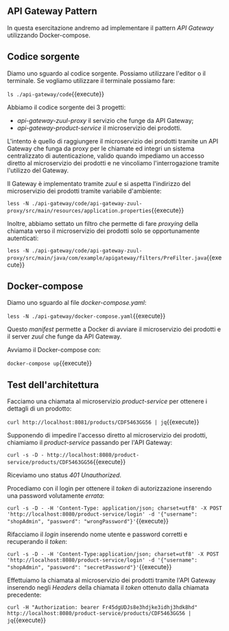 ## API Gateway Pattern ##

In questa esercitazione andremo ad implementare il pattern *API Gateway* utilizzando Docker-compose.

## Codice sorgente

Diamo uno sguardo al codice sorgente. Possiamo utilizzare l'editor o il terminale.
Se vogliamo utilizzare il terminale possiamo fare:

`ls ./api-gateway/code`{{execute}}

Abbiamo il codice sorgente dei 3 progetti:
- *api-gateway-zuul-proxy* il servizio che funge da API Gateway;
- *api-gateway-product-service* il microservizio dei prodotti.

L'intento è quello di raggiungere il microservizio dei prodotti tramite un API Gateway che funga da proxy per le chiamate ed integri un sistema centralizzato di autenticazione, valido quando impediamo un accesso diretto al microservizio dei prodotti e ne vincoliamo l'interrogazione tramite l'utilizzo del Gateway.

Il Gateway è implementato tramite *zuul* e si aspetta l'indirizzo del microservizio dei prodotti tramite variabile d'ambiente:

`less -N ./api-gateway/code/api-gateway-zuul-proxy/src/main/resources/application.properties`{{execute}}

Inoltre, abbiamo settato un filtro che permette di fare _proxying_ della chiamata verso il microservizio dei prodotti solo se opportunamente autenticati:

`less -N ./api-gateway/code/api-gateway-zuul-proxy/src/main/java/com/example/apigateway/filters/PreFilter.java`{{execute}}

## Docker-compose

Diamo uno sguardo al file _docker-compose.yaml_:

`less -N ./api-gateway/docker-compose.yaml`{{execute}}

Questo _manifest_ permette a Docker di avviare il microservizio dei prodotti e il server *zuul* che funge da API Gateway.

Avviamo il Docker-compose con:

`docker-compose up`{{execute}}

## Test dell'architettura ##

Facciamo una chiamata al microservizio *product-service* per ottenere i dettagli di un prodotto:

`curl http://localhost:8081/products/CDF5463GG56 | jq`{{execute}}

Supponendo di impedire l'accesso diretto al microservizio dei prodotti, chiamiamo il *product-service* passando per l'API Gateway:

`curl -s -D - http://localhost:8080/product-service/products/CDF5463GG56`{{execute}}

Riceviamo uno status *401 Unauthorized*.

Procediamo con il login per ottenere il _token_ di autorizzazione inserendo una password volutamente *errata*:

`curl -s -D - -H 'Content-Type: application/json; charset=utf8' -X POST 'http://localhost:8080/product-service/login' -d '{"username": "shopAdmin", "password": "wrongPassword"}'`{{execute}}

Rifacciamo il _login_ inserendo nome utente e password corretti e recuperando il _token_:

`curl -s -D - -H 'Content-Type:application/json; charset=utf8' -X POST 'http://localhost:8080/product-service/login' -d '{"username": "shopAdmin", "password": "secretPassword"}'`{{execute}}

Effettuiamo la chiamata al microservizio dei prodotti tramite l'API Gateway inserendo negli _Headers_ della chiamata il _token_ ottenuto dalla chiamata precedente:

`curl -H "Authorization: bearer Fr45dgUDJs8e3hdjke3idhj3hdk8hd" http://localhost:8080/product-service/products/CDF5463GG56 | jq`{{execute}}

